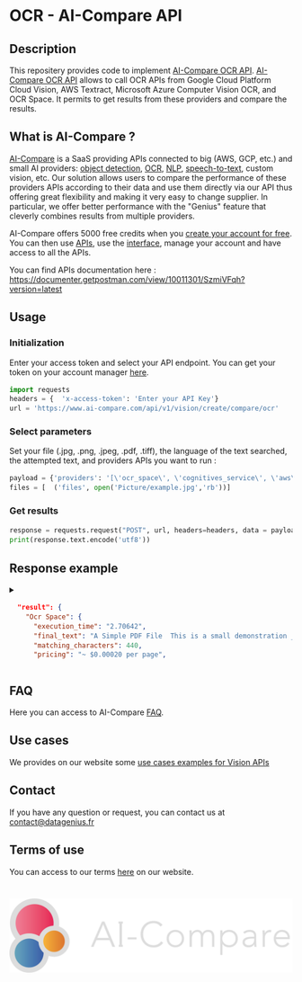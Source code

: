 # OCR - AI-Compare API
## Description
This repositery provides code to implement [AI-Compare OCR API](https://www.ai-compare.com/vision_apis/ocr). [AI-Compare OCR API](https://www.ai-compare.com/vision_apis/ocr) allows to call OCR APIs from Google Cloud Platform Cloud Vision, AWS Textract, Microsoft Azure Computer Vision OCR, and OCR Space. It permits to get results from these providers and compare the results.

## What is AI-Compare ?
[AI-Compare](https://www.ai-compare.com/) is a SaaS providing APIs connected to big (AWS, GCP, etc.) and small AI providers: [object detection](https://www.ai-compare.com/vision_apis/object_detection), [OCR](https://www.ai-compare.com/vision_apis/ocr), [NLP](https://www.ai-compare.com/text_apis/sentiment_analysis/), [speech-to-text](https://www.ai-compare.com/audio_apis/speech_recognition), custom vision, etc. Our solution allows users to compare the performance of these providers APIs according to their data and use them directly via our API thus offering great flexibility and making it very easy to change supplier. In particular, we offer better performance with the "Genius" feature that cleverly combines results from multiple providers.

AI-Compare offers 5000 free credits when you [create your account for free](https://www.ai-compare.com/accounts/login/?next=/my_apis). You can then use [APIs](https://documenter.getpostman.com/view/10011301/SzmiVFqh?version=latest#intro), use the [interface](https://www.ai-compare.com/my_apis), manage your account and have access to all the APIs.

You can find APIs documentation here : https://documenter.getpostman.com/view/10011301/SzmiVFqh?version=latest

## Usage
### Initialization
Enter your access token and select your API endpoint. You can get your token on your account manager [here](https://www.ai-compare.com/accounts/login/?next=/my_apis/my_account).
```python
import requests
headers = {  'x-access-token': 'Enter your API Key'}
url = 'https://www.ai-compare.com/api/v1/vision/create/compare/ocr'
```
### Select parameters 
Set your file (.jpg, .png, .jpeg, .pdf, .tiff), the language of the text searched, the attempted text, and providers APIs you want to run :
```python
payload = {'providers': '[\'ocr_space\', \'cognitives_service\', \'aws\']','text_reference': '','language': 'French'}
files = [  ('files', open('Picture/example.jpg','rb'))]
```
### Get results
```python
response = requests.request("POST", url, headers=headers, data = payload, files = files)
print(response.text.encode('utf8'))
```

## Response example
<details>
<summary>

```json
  "result": {
    "Ocr Space": {
      "execution_time": "2.70642",
      "final_text": "A Simple PDF File  This is a small demonstration _pdf file -  just for use in the Virtual Mechanics tutoria15 More text. And more  text And more text. And more text And more text  And more text. And more text And more text. And more text. And more  text And more text. Boring: zzzzz And more text. And more text And  more text And more text. And more text And more text And more text.  And more text. And more text  And more text. And more text And more text. And more text. And more  text And more text. And more text Even more. Continued on page 2  Simple PDF File 2  .continued from page 1. Yet more text And more text. And more text  And more text. And more text And more text And more text. And more  text Oh, how boring typing this stuff. But not as boring as watching  paint dry. And more text And more text. And more text And more text.  Borin$ More, a little more text The end: and just as well.",
      "matching_characters": 440,
      "pricing": "~ $0.00020 per page",
```

</summary>

```json
"result": {
    "Ocr Space": {
      "execution_time": "2.70642",
      "final_text": "A Simple PDF File  This is a small demonstration _pdf file -  just for use in the Virtual Mechanics tutoria15 More text. And more  text And more text. And more text And more text  And more text. And more text And more text. And more text. And more  text And more text. Boring: zzzzz And more text. And more text And  more text And more text. And more text And more text And more text.  And more text. And more text  And more text. And more text And more text. And more text. And more  text And more text. And more text Even more. Continued on page 2  Simple PDF File 2  .continued from page 1. Yet more text And more text. And more text  And more text. And more text And more text And more text. And more  text Oh, how boring typing this stuff. But not as boring as watching  paint dry. And more text And more text. And more text And more text.  Borin$ More, a little more text The end: and just as well.",
      "matching_characters": 440,
      "pricing": "~ $0.00020 per page",
      "api_response": {
        "ParsedResults": [
          {
            "TextOverlay": {
              "Lines": [],
              "HasOverlay": false,
              "Message": "Text overlay is not provided as it is not requested"
            },
            "TextOrientation": "0",
            "FileParseExitCode": 1,
            "ParsedText": "A Simple PDF File\r\nThis is a small demonstration _pdf file -\r\njust for use in the Virtual Mechanics tutoria15 More text. And more\r\ntext And more text. And more text And more text\r\nAnd more text. And more text And more text. And more text. And more\r\ntext And more text. Boring: zzzzz And more text. And more text And\r\nmore text And more text. And more text And more text And more text.\r\nAnd more text. And more text\r\nAnd more text. And more text And more text. And more text. And more\r\ntext And more text. And more text Even more. Continued on page 2\r\n",
            "ErrorMessage": "",
            "ErrorDetails": ""
          },
          {
            "TextOverlay": {
              "Lines": [],
              "HasOverlay": false,
              "Message": "Text overlay is not provided as it is not requested"
            },
            "TextOrientation": "0",
            "FileParseExitCode": 1,
            "ParsedText": "Simple PDF File 2\r\n.continued from page 1. Yet more text And more text. And more text\r\nAnd more text. And more text And more text And more text. And more\r\ntext Oh, how boring typing this stuff. But not as boring as watching\r\npaint dry. And more text And more text. And more text And more text.\r\nBorin$ More, a little more text The end: and just as well.\r\n",
            "ErrorMessage": "",
            "ErrorDetails": ""
          }
        ],
        "OCRExitCode": 1,
        "IsErroredOnProcessing": false,
        "ProcessingTimeInMilliseconds": "359",
        "SearchablePDFURL": "Searchable PDF not generated as it was not requested."
      }
    },
    "Amazon Web Services": {
      "execution_time": "11.453142",
      "final_text": "A Simple PDF File This is a small demonstration .pdf file just for use in the Virtual Mechanics tutorials. More text. And more text. And more text And more text. And more text. And more text. And more text And more text And more text. And more text. And more text. A Simple PDF File This is a small demonstration .pdf file just for use in the Virtual Mechanics tutorials. More text. And more text. And more text And more text. And more text. And more text. And more text And more text And more text. And more text. And more text. Simple PDF File 2 ...continued from page 1. Yetmore text. And more text And more text. And more text And more text. And more And text. how stuff. text. more text. And more Oh, boring typing this not boring as watching paint dry. And more text. And more text. And more text Simple PDF File 2 ...continued from page 1. Yetmore text. And more text And more text. And more text And more text. And more text. And more text. And more text. Oh, how boring typing this stuff. not boring as watching paint dry. And more text. And more text. And more text",
      "matching_characters": 217,
      "pricing": "$0.0006 per page",
      "api_response": [
        {
          "TextDetections": [
            {
              "DetectedText": "A Simple PDF File",
              "Type": "LINE",
              "Id": 0,
              "Confidence": 99.74014282226562,
              "Geometry": {
                "BoundingBox": {
                  "Width": 0.365053653717041,
                  "Height": 0.03881004825234413,
                  "Left": 0.09998568147420883,
                  "Top": 0.056453362107276917
                },
                "Polygon": [
                  {
                    "X": 0.09998568147420883,
                    "Y": 0.056453362107276917
                  },
                  {
                    "X": 0.46503934264183044,
                    "Y": 0.05493946000933647
                  },
                  {
                    "X": 0.46530890464782715,
                    "Y": 0.0937495082616806
                  },
                  {
                    "X": 0.10025525093078613,
                    "Y": 0.09526340663433075
                  }
                ]
              }
            },
            {
              "DetectedText": "This is a small demonstration .pdf file",
              "Type": "LINE",
              "Id": 1,
              "Confidence": 97.49700164794922,
              "Geometry": {
                "BoundingBox": {
                  "Width": 0.28058895468711853,
                  "Height": 0.01657564751803875,
                  "Left": 0.11261451244354248,
                  "Top": 0.11627907305955887
                },
                "Polygon": [
                  {
                    "X": 0.11261451244354248,
                    "Y": 0.11627907305955887
                  },
                  {
                    "X": 0.3932034969329834,
                    "Y": 0.11619863659143448
                  },
                  {
                    "X": 0.3932114541530609,
                    "Y": 0.13277429342269897
                  },
                  {
                    "X": 0.11262247711420059,
                    "Y": 0.13285471498966217
                  }
                ]
              }
            },
            {
              "DetectedText": "just for use in the Virtual Mechanics tutorials. More text. And more",
              "Type": "LINE",
              "Id": 2,
              "Confidence": 96.80105590820312,
              "Geometry": {
                "BoundingBox": {
                  "Width": 0.47961172461509705,
                  "Height": 0.014284299686551094,
                  "Left": 0.11456143110990524,
                  "Top": 0.14703676104545593
                },
                "Polygon": [
                  {
                    "X": 0.11456143110990524,
                    "Y": 0.14703676104545593
                  },
                  {
                    "X": 0.5941731929779053,
                    "Y": 0.147003173828125
                  },
                  {
                    "X": 0.594174861907959,
                    "Y": 0.16128747165203094
                  },
                  {
                    "X": 0.11456310749053955,
                    "Y": 0.16132105886936188
                  }
                ]
              }
            },
            {
              "DetectedText": "text. And more text And more text. And more text.",
              "Type": "LINE",
              "Id": 3,
              "Confidence": 96.25338745117188,
              "Geometry": {
                "BoundingBox": {
                  "Width": 0.3669905662536621,
                  "Height": 0.01283635850995779,
                  "Left": 0.1135868951678276,
                  "Top": 0.1627907007932663
                },
                "Polygon": [
                  {
                    "X": 0.1135868951678276,
                    "Y": 0.1627907007932663
                  },
                  {
                    "X": 0.4805774688720703,
                    "Y": 0.16269904375076294
                  },
                  {
                    "X": 0.4805828332901001,
                    "Y": 0.1755353957414627
                  },
                  {
                    "X": 0.11359226703643799,
                    "Y": 0.17562705278396606
                  }
                ]
              }
            },
            {
              "DetectedText": "And more text. And more text And more text And more text. And more",
              "Type": "LINE",
              "Id": 4,
              "Confidence": 96.24824523925781,
              "Geometry": {
                "BoundingBox": {
                  "Width": 0.5174855589866638,
                  "Height": 0.013632897287607193,
                  "Left": 0.1145632266998291,
                  "Top": 0.19263650476932526
                },
                "Polygon": [
                  {
                    "X": 0.1145632266998291,
                    "Y": 0.19263650476932526
                  },
                  {
                    "X": 0.6320487856864929,
                    "Y": 0.19286511838436127
                  },
                  {
                    "X": 0.6320387125015259,
                    "Y": 0.20649801194667816
                  },
                  {
                    "X": 0.11455313861370087,
                    "Y": 0.20626939833164215
                  }
                ]
              }
            },
            {
              "DetectedText": "text. And more text.",
```

</details>

## FAQ
Here you can access to AI-Compare [FAQ](https://www.ai-compare.com/faq/).

## Use cases
We provides on our website some [use cases examples for Vision APIs](https://www.ai-compare.com/use_cases_vision/)

## Contact
If you have any question or request, you can contact us at contact@datagenius.fr

## Terms of use
You can access to our terms [here](https://www.ai-compare.com/terms/) on our website.

#
![Screenshot](Ai-compare_new.png)

